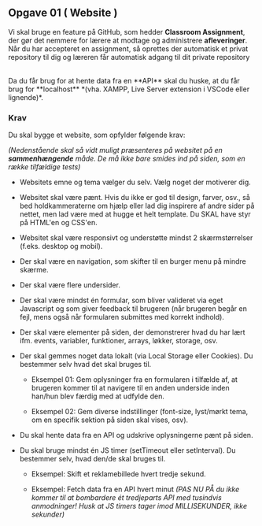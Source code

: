 
## **Opgave 01 ( Website )**
Vi skal bruge en feature på GitHub, som hedder **Classroom Assignment**, der gør det nemmere for lærere at modtage og administrere **afleveringer**. Når du har accepteret en assignment, så oprettes der automatisk et privat repository til dig og læreren får automatisk adgang til dit private repository

<br>
Da du får brug for at hente data fra en **API** skal du huske, at du får brug for **localhost** *(vha. XAMPP, Live Server extension i VSCode eller lignende)*.


### **Krav**
Du skal bygge et website, som opfylder følgende krav:

*(Nedenstående skal så vidt muligt præsenteres på websitet på en **sammenhængende** måde. De må ikke bare smides ind på siden, som en række tilfældige tests)*

* Websitets emne og tema vælger du selv. Vælg noget der motiverer dig.

* Websitet skal være pænt. Hvis du ikke er god til design, farver, osv., så bed holdkammeraterne om hjælp eller lad dig inspirere af andre sider på nettet, men lad være med at hugge et helt template. Du SKAL have styr på HTML'en og CSS'en.

* Websitet skal være responsivt og understøtte mindst 2 skærmstørrelser (f.eks. desktop og mobil).

* Der skal være en navigation, som skifter til en burger menu på mindre skærme.

* Der skal være flere undersider.

* Der skal være mindst én formular, som bliver valideret via eget Javascript og som giver feedback til brugeren (når brugeren begår en fejl, mens også når formularen submittes med korrekt indhold).

* Der skal være elementer på siden, der demonstrerer hvad du har lært ifm. events, variabler, funktioner, arrays, løkker, storage, osv.

* Der skal gemmes noget data lokalt (via Local Storage eller Cookies). Du bestemmer selv hvad det skal bruges til.

	* Eksempel 01: Gem oplysninger fra en formularen i tilfælde af, at brugeren kommer til at navigere til en anden underside inden han/hun blev færdig med at udfylde den.
	
	* Eksempel 02: Gem diverse indstillinger  (font-size, lyst/mørkt tema, om en specifik sektion på siden skal vises, osv).

* Du skal hente data fra en API og udskrive oplysningerne pænt på siden.

* Du skal bruge mindst én JS timer (setTimeout eller setInterval). Du bestemmer selv, hvad den/de skal bruges til.

	* Eksempel: Skift et reklamebillede hvert tredje sekund.

	* Eksempel: Fetch data fra en API hvert minut *(PAS NU PÅ du ikke kommer til at bombardere ét tredjeparts API med tusindvis anmodninger! Husk at JS timers tager imod MILLISEKUNDER, ikke sekunder)*



